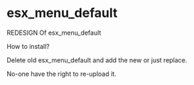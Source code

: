 # esx_menu_default
REDESIGN Of esx_menu_default


How to install?

Delete old esx_menu_default and add the new or just replace.

No-one have the right to re-upload it.
